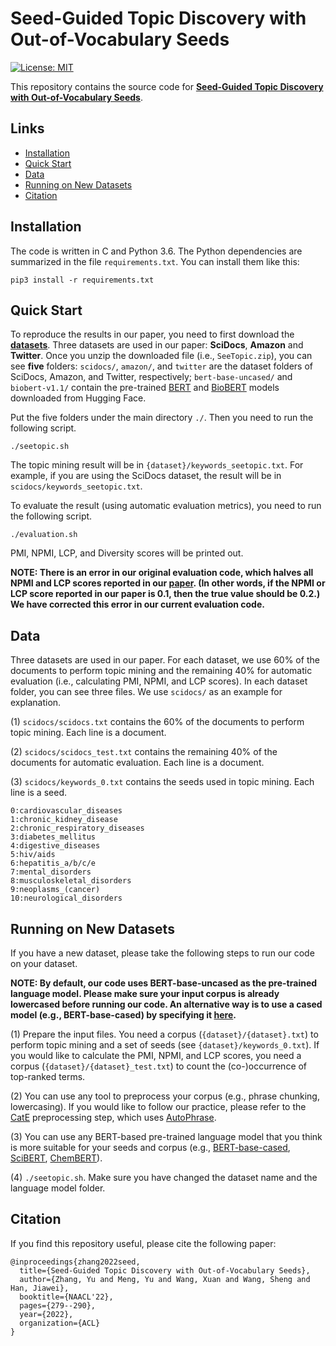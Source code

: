 # Seed-Guided Topic Discovery with Out-of-Vocabulary Seeds

[![License: MIT](https://img.shields.io/badge/License-MIT-yellow.svg)](https://opensource.org/licenses/MIT)

This repository contains the source code for [**Seed-Guided Topic Discovery with Out-of-Vocabulary Seeds**](https://arxiv.org/abs/2205.01845).

## Links

- [Installation](#installation)
- [Quick Start](#quick-start)
- [Data](#data)
- [Running on New Datasets](#running-on-new-datasets)
- [Citation](#citation)

## Installation
The code is written in C and Python 3.6. The Python dependencies are summarized in the file ```requirements.txt```. You can install them like this:
```
pip3 install -r requirements.txt
```

## Quick Start
To reproduce the results in our paper, you need to first download the [**datasets**](https://drive.google.com/file/d/1bH5xpUxkQeKfniDt79UtDNfHdOVw7V2F/view?usp=sharing). Three datasets are used in our paper: **SciDocs**, **Amazon** and **Twitter**. Once you unzip the downloaded file (i.e., ```SeeTopic.zip```), you can see **five** folders: ```scidocs/```, ```amazon/```, and ```twitter``` are the dataset folders of SciDocs, Amazon, and Twitter, respectively; ```bert-base-uncased/``` and ```biobert-v1.1/``` contain the pre-trained [BERT](https://huggingface.co/bert-base-uncased) and [BioBERT](https://huggingface.co/dmis-lab/biobert-v1.1) models downloaded from Hugging Face.

Put the five folders under the main directory ```./```. Then you need to run the following script.
```
./seetopic.sh
```
The topic mining result will be in ```{dataset}/keywords_seetopic.txt```. For example, if you are using the SciDocs dataset, the result will be in ```scidocs/keywords_seetopic.txt```.

To evaluate the result (using automatic evaluation metrics), you need to run the following script.
```
./evaluation.sh
```
PMI, NPMI, LCP, and Diversity scores will be printed out.

**NOTE: There is an error in our original evaluation code, which halves all NPMI and LCP scores reported in our [paper](https://arxiv.org/pdf/2205.01845.pdf). (In other words, if the NPMI or LCP score reported in our paper is 0.1, then the true value should be 0.2.) We have corrected this error in our current evaluation code.**

## Data
Three datasets are used in our paper. For each dataset, we use 60% of the documents to perform topic mining and the remaining 40% for automatic evaluation (i.e., calculating PMI, NPMI, and LCP scores). In each dataset folder, you can see three files. We use ```scidocs/``` as an example for explanation.

(1) ```scidocs/scidocs.txt``` contains the 60% of the documents to perform topic mining. Each line is a document.

(2) ```scidocs/scidocs_test.txt``` contains the remaining 40% of the documents for automatic evaluation. Each line is a document.

(3) ```scidocs/keywords_0.txt``` contains the seeds used in topic mining. Each line is a seed.
```
0:cardiovascular_diseases
1:chronic_kidney_disease
2:chronic_respiratory_diseases
3:diabetes_mellitus
4:digestive_diseases
5:hiv/aids
6:hepatitis_a/b/c/e
7:mental_disorders
8:musculoskeletal_disorders
9:neoplasms_(cancer)
10:neurological_disorders
```

## Running on New Datasets
If you have a new dataset, please take the following steps to run our code on your dataset.

**NOTE: By default, our code uses BERT-base-uncased as the pre-trained language model. Please make sure your input corpus is already lowercased before running our code. An alternative way is to use a cased model (e.g., BERT-base-cased) by specifying it [here](https://github.com/yuzhimanhua/SeeTopic/blob/master/get_bert_emb.py#L17).**

(1) Prepare the input files. You need a corpus (```{dataset}/{dataset}.txt```) to perform topic mining and a set of seeds (see ```{dataset}/keywords_0.txt```). If you would like to calculate the PMI, NPMI, and LCP scores, you need a corpus (```{dataset}/{dataset}_test.txt```) to count the (co-)occurrence of top-ranked terms.

(2) You can use any tool to preprocess your corpus (e.g., phrase chunking, lowercasing). If you would like to follow our practice, please refer to the [CatE](https://github.com/yumeng5/CatE/tree/master/preprocess) preprocessing step, which uses [AutoPhrase](https://github.com/shangjingbo1226/AutoPhrase).

(3) You can use any BERT-based pre-trained language model that you think is more suitable for your seeds and corpus (e.g., [BERT-base-cased](https://huggingface.co/bert-base-cased), [SciBERT](https://huggingface.co/allenai/scibert_scivocab_uncased), [ChemBERT](https://huggingface.co/jiangg/chembert_cased)).

(4) ```./seetopic.sh```. Make sure you have changed the dataset name and the language model folder.

## Citation
If you find this repository useful, please cite the following paper:
```
@inproceedings{zhang2022seed,
  title={Seed-Guided Topic Discovery with Out-of-Vocabulary Seeds},
  author={Zhang, Yu and Meng, Yu and Wang, Xuan and Wang, Sheng and Han, Jiawei},
  booktitle={NAACL'22},
  pages={279--290},
  year={2022},
  organization={ACL}
}
```

